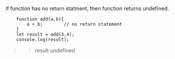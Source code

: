 if function has no return statment, then function returns undefined.

        function add(a,b){
            a + b;        // no return statement  
        }
        let result = add(3,4);
        console.log(result);


>> result
>> undefined
